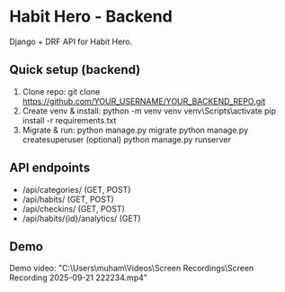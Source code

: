 # Habit Hero - Backend

Django + DRF API for Habit Hero.

## Quick setup (backend)
1. Clone repo:
   git clone https://github.com/YOUR_USERNAME/YOUR_BACKEND_REPO.git
2. Create venv & install:
   python -m venv venv
   venv\Scripts\activate
   pip install -r requirements.txt
3. Migrate & run:
   python manage.py migrate
   python manage.py createsuperuser  (optional)
   python manage.py runserver

## API endpoints
- /api/categories/  (GET, POST)
- /api/habits/      (GET, POST)
- /api/checkins/    (GET, POST)
- /api/habits/{id}/analytics/ (GET)

## Demo
Demo video: "C:\Users\muham\Videos\Screen Recordings\Screen Recording 2025-09-21 222234.mp4"
